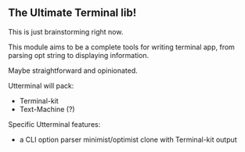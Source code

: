 
## The Ultimate Terminal lib!

This is just brainstorming right now.

This module aims to be a complete tools for writing terminal app, from parsing opt string to displaying information.

Maybe straightforward and opinionated.

Utterminal will pack:
* Terminal-kit
* Text-Machine (?)

Specific Utterminal features:
* a CLI option parser minimist/optimist clone with Terminal-kit output

